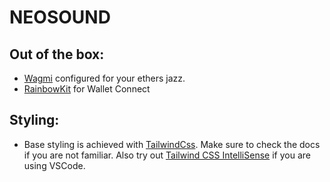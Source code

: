 # NEOSOUND

## Out of the box:
- [Wagmi](https://wagmi.sh/) configured for your ethers jazz.
- [RainbowKit]() for Wallet Connect

## Styling:
- Base styling is achieved with [TailwindCss](https://tailwindcss.com/). Make sure to check the docs if you are not familiar. Also try out [Tailwind CSS IntelliSense](https://marketplace.visualstudio.com/items?itemName=bradlc.vscode-tailwindcss) if you are using VSCode.
